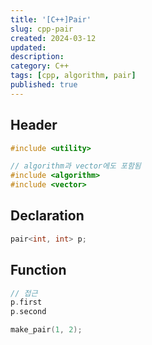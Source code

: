 ```yaml
---
title: '[C++]Pair'
slug: cpp-pair
created: 2024-03-12
updated:
description:
category: C++
tags: [cpp, algorithm, pair]
published: true
---
```


## Header

```cpp
#include <utility>

// algorithm과 vector에도 포함됨
#include <algorithm>
#include <vector>
```

## Declaration

```cpp
pair<int, int> p;
```

## Function

```cpp
// 접근
p.first
p.second

make_pair(1, 2);
```
